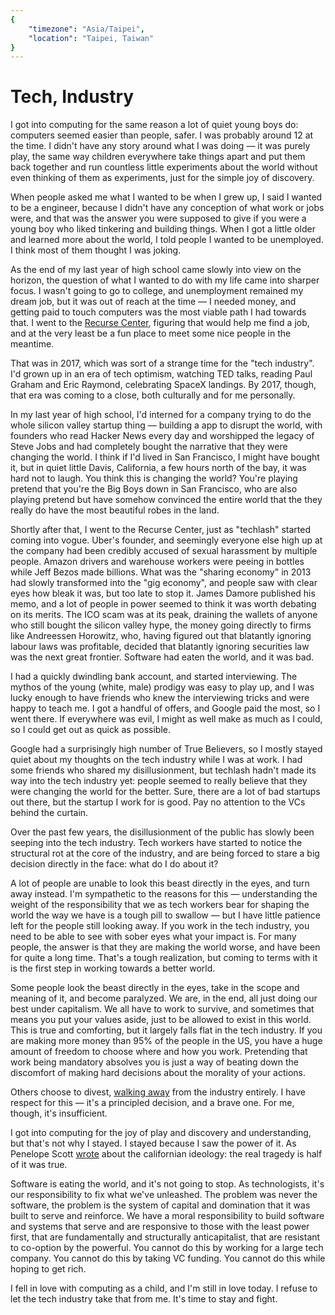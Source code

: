 ```yaml
---
{
	"timezone": "Asia/Taipei",
	"location": "Taipei, Taiwan"
}
---
```

# Tech, Industry

I got into computing for the same reason a lot of quiet young boys do: computers seemed easier than people, safer. I was probably around 12 at the time. I didn't have any story around what I was doing — it was purely play, the same way children everywhere take things apart and put them back together and run countless little experiments about the world without even thinking of them as experiments, just for the simple joy of discovery.

When people asked me what I wanted to be when I grew up, I said I wanted to be a engineer, because I didn't have any conception of what work or jobs were, and that was the answer you were supposed to give if you were a young boy who liked tinkering and building things. When I got a little older and learned more about the world, I told people I wanted to be unemployed. I think most of them thought I was joking.

As the end of my last year of high school came slowly into view on the horizon, the question of what I wanted to do with my life came into sharper focus. I wasn't going to go to college, and unemployment remained my dream job, but it was out of reach at the time — I needed money, and getting paid to touch computers was the most viable path I had towards that. I went to the [Recurse Center](https://www.recurse.com/scout/click?t=288aaf8d6ddfba372520ec10690a1e1b), figuring that would help me find a job, and at the very least be a fun place to meet some nice people in the meantime.

That was in 2017, which was sort of a strange time for the "tech industry". I'd grown up in an era of tech optimism, watching TED talks, reading Paul Graham and Eric Raymond, celebrating SpaceX landings. By 2017, though, that era was coming to a close, both culturally and for me personally.

In my last year of high school, I'd interned for a company trying to do the whole silicon valley startup thing — building a app to disrupt the world, with founders who read Hacker News every day and worshipped the legacy of Steve Jobs and had completely bought the narrative that they were changing the world. I think if I'd lived in San Francisco, I might have bought it, but in quiet little Davis, California, a few hours north of the bay, it was hard not to laugh. You think this is changing the world? You're playing pretend that you're the Big Boys down in San Francisco, who are also playing pretend but have somehow convinced the entire world that the they really do have the most beautiful robes in the land.

Shortly after that, I went to the Recurse Center, just as "techlash" started coming into vogue. Uber's founder, and seemingly everyone else high up at the company had been credibly accused of sexual harassment by multiple people. Amazon drivers and warehouse workers were peeing in bottles while Jeff Bezos made billions. What was the "sharing economy" in 2013 had slowly transformed into the "gig economy", and people saw with clear eyes how bleak it was, but too late to stop it. James Damore published his memo, and a lot of people in power seemed to think it was worth debating on its merits. The ICO scam was at its peak, draining the wallets of anyone who still bought the silicon valley hype, the money going directly to firms like Andreessen Horowitz, who, having figured out that blatantly ignoring labour laws was profitable, decided that blatantly ignoring securities law was the next great frontier. Software had eaten the world, and it was bad.

I had a quickly dwindling bank account, and started interviewing. The mythos of the young (white, male) prodigy was easy to play up, and I was lucky enough to have friends who knew the interviewing tricks and were happy to teach me. I got a handful of offers, and Google paid the most, so I went there. If everywhere was evil, I might as well make as much as I could, so I could get out as quick as possible.

Google had a surprisingly high number of True Believers, so I mostly stayed quiet about my thoughts on the tech industry while I was at work. I had some friends who shared my disillusionment, but techlash hadn't made its way into the tech industry yet: people seemed to really believe that they were changing the world for the better. Sure, there are a lot of bad startups out there, but the startup I work for is good. Pay no attention to the VCs behind the curtain.

Over the past few years, the disillusionment of the public has slowly been seeping into the tech industry. Tech workers have started to notice the structural rot at the core of the industry, and are being forced to stare a big decision directly in the face: what do I do about it?

A lot of people are unable to look this beast directly in the eyes, and turn away instead. I'm sympathetic to the reasons for this — understanding the weight of the responsibility that we as tech workers bear for shaping the world the way we have is a tough pill to swallow — but I have little patience left for the people still looking away. If you work in the tech industry, you need to be able to see with sober eyes what your impact is. For many people, the answer is that they are making the world worse, and have been for quite a long time. That's a tough realization, but coming to terms with it is the first step in working towards a better world.

Some people look the beast directly in the eyes, take in the scope and meaning of it, and become paralyzed. We are, in the end, all just doing our best under capitalism. We all have to work to survive, and sometimes that means you put your values aside, just to be allowed to exist in this world. This is true and comforting, but it largely falls flat in the tech industry. If you are making more money than 95% of the people in the US, you have a huge amount of freedom to choose where and how you work. Pretending that work being mandatory absolves you is just a way of beating down the discomfort of making hard decisions about the morality of your actions.

Others choose to divest, [walking away](https://learning.hccs.edu/faculty/emily.klotz/engl1302-6/readings/the-ones-who-walk-away-from-omelas-ursula-le-guin/pdf_view) from the industry entirely. I have respect for this — it's a principled decision, and a brave one. For me, though, it's insufficient.

I got into computing for the joy of play and discovery and understanding, but that's not why I stayed. I stayed because I saw the power of it. As Penelope Scott [wrote](https://www.youtube.com/watch?v=LpxT9TLGoLI) about the californian ideology: the real tragedy is half of it was true.

Software is eating the world, and it's not going to stop. As technologists, it's our responsibility to fix what we've unleashed. The problem was never the software, the problem is the system of capital and domination that it was built to serve and reinforce. We have a moral responsibility to build software and systems that serve and are responsive to those with the least power first, that are fundamentally and structurally anticapitalist, that are resistant to co-option by the powerful. You cannot do this by working for a large tech company. You cannot do this by taking VC funding. You cannot do this while hoping to get rich.

I fell in love with computing as a child, and I'm still in love today. I refuse to let the tech industry take that from me. It's time to stay and fight.
